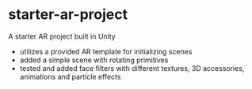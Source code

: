 # starter-ar-project
A starter AR project built in Unity
- utilizes a provided AR template for initializing scenes
- added a simple scene with rotating primitives
- tested and added face filters with different textures, 3D accessories, animations and particle effects